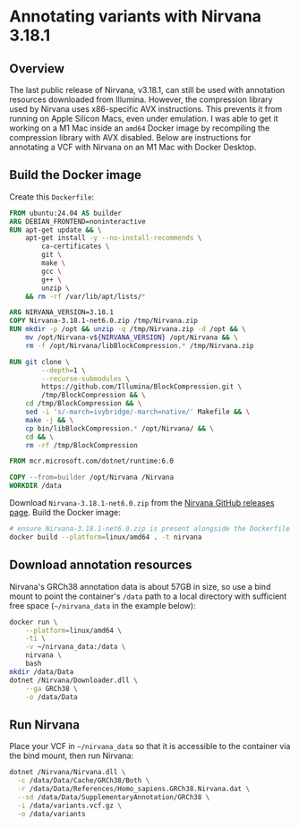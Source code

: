 # Annotating variants with Nirvana 3.18.1

## Overview

The last public release of Nirvana, v3.18.1, can still be used with annotation resources downloaded from Illumina. However, the compression library used by Nirvana uses x86-specific AVX instructions. This prevents it from running on Apple Silicon Macs, even under emulation. I was able to get it working on a M1 Mac inside an `amd64` Docker image by recompiling the compression library with AVX disabled. Below are instructions for annotating a VCF with Nirvana on an M1 Mac with Docker Desktop.

## Build the Docker image

Create this `Dockerfile`:

```Dockerfile
FROM ubuntu:24.04 AS builder
ARG DEBIAN_FRONTEND=noninteractive
RUN apt-get update && \
    apt-get install -y --no-install-recommends \
        ca-certificates \
        git \
        make \
        gcc \
        g++ \
        unzip \
    && rm -rf /var/lib/apt/lists/*

ARG NIRVANA_VERSION=3.18.1
COPY Nirvana-3.18.1-net6.0.zip /tmp/Nirvana.zip
RUN mkdir -p /opt && unzip -q /tmp/Nirvana.zip -d /opt && \
    mv /opt/Nirvana-v${NIRVANA_VERSION} /opt/Nirvana && \
    rm -f /opt/Nirvana/libBlockCompression.* /tmp/Nirvana.zip

RUN git clone \
        --depth=1 \
        --recurse-submodules \
        https://github.com/Illumina/BlockCompression.git \
        /tmp/BlockCompression && \
    cd /tmp/BlockCompression && \
    sed -i 's/-march=ivybridge/-march=native/' Makefile && \
    make -j && \
    cp bin/libBlockCompression.* /opt/Nirvana/ && \
    cd && \
    rm -rf /tmp/BlockCompression

FROM mcr.microsoft.com/dotnet/runtime:6.0

COPY --from=builder /opt/Nirvana /Nirvana
WORKDIR /data
```

Download `Nirvana-3.18.1-net6.0.zip` from the [Nirvana GitHub releases page](https://github.com/Illumina/Nirvana/releases). Build the Docker image:

```bash
# ensure Nirvana-3.18.1-net6.0.zip is present alongside the Dockerfile
docker build --platform=linux/amd64 . -t nirvana
```

## Download annotation resources

Nirvana's GRCh38 annotation data is about 57GB in size, so use a bind mount to point the container's `/data` path to a local directory with sufficient free space (`~/nirvana_data` in the example below):

```bash
docker run \
    --platform=linux/amd64 \
    -ti \
    -v ~/nirvana_data:/data \
    nirvana \
    bash
mkdir /data/Data
dotnet /Nirvana/Downloader.dll \
    --ga GRCh38 \
    -o /data/Data
```

## Run Nirvana

Place your VCF in `~/nirvana_data` so that it is accessible to the container via the bind mount, then run Nirvana:

```bash
dotnet /Nirvana/Nirvana.dll \
  -c /data/Data/Cache/GRCh38/Both \
  -r /data/Data/References/Homo_sapiens.GRCh38.Nirvana.dat \
  --sd /data/Data/SupplementaryAnnotation/GRCh38 \
  -i /data/variants.vcf.gz \
  -o /data/variants
```
